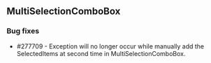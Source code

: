 ## MultiSelectionComboBox

### Bug fixes

* \#277709 - Exception will no longer occur while manually add the SelectedItems at second time in MultiSelectionComboBox.


